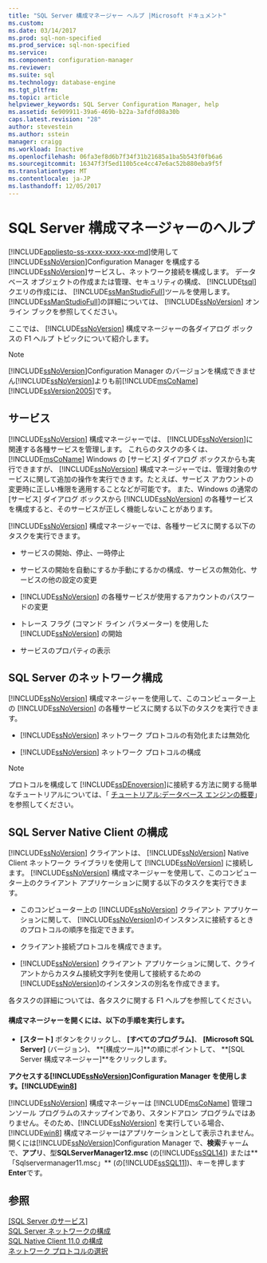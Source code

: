 ```yaml
---
title: "SQL Server 構成マネージャー ヘルプ |Microsoft ドキュメント"
ms.custom: 
ms.date: 03/14/2017
ms.prod: sql-non-specified
ms.prod_service: sql-non-specified
ms.service: 
ms.component: configuration-manager
ms.reviewer: 
ms.suite: sql
ms.technology: database-engine
ms.tgt_pltfrm: 
ms.topic: article
helpviewer_keywords: SQL Server Configuration Manager, help
ms.assetid: 6e909911-39a6-469b-b22a-3afdfd08a30b
caps.latest.revision: "28"
author: stevestein
ms.author: sstein
manager: craigg
ms.workload: Inactive
ms.openlocfilehash: 06fa3ef8d6b7f34f31b21685a1ba5b543f0fb6a6
ms.sourcegitcommit: 16347f3f5ed110b5ce4cc47e6ac52b880eba9f5f
ms.translationtype: MT
ms.contentlocale: ja-JP
ms.lasthandoff: 12/05/2017
---
```

# <a name="sql-server-configuration-manager-help"></a>SQL Server 構成マネージャーのヘルプ
[!INCLUDE[appliesto-ss-xxxx-xxxx-xxx-md](../../includes/appliesto-ss-xxxx-xxxx-xxx-md.md)]使用して[!INCLUDE[ssNoVersion](../../includes/ssnoversion-md.md)]Configuration Manager を構成する[!INCLUDE[ssNoVersion](../../includes/ssnoversion-md.md)]サービスし、ネットワーク接続を構成します。 データベース オブジェクトの作成または管理、セキュリティの構成、 [!INCLUDE[tsql](../../includes/tsql-md.md)] クエリの作成には、 [!INCLUDE[ssManStudioFull](../../includes/ssmanstudiofull-md.md)]ツールを使用します。 [!INCLUDE[ssManStudioFull](../../includes/ssmanstudiofull-md.md)]の詳細については、 [!INCLUDE[ssNoVersion](../../includes/ssnoversion-md.md)] オンライン ブックを参照してください。  
  
 ここでは、 [!INCLUDE[ssNoVersion](../../includes/ssnoversion-md.md)] 構成マネージャーの各ダイアログ ボックスの F1 ヘルプ トピックについて紹介します。  
  
> [!NOTE]  
>  [!INCLUDE[ssNoVersion](../../includes/ssnoversion-md.md)]Configuration Manager のバージョンを構成できません[!INCLUDE[ssNoVersion](../../includes/ssnoversion-md.md)]よりも前[!INCLUDE[msCoName](../../includes/msconame-md.md)][!INCLUDE[ssVersion2005](../../includes/ssversion2005-md.md)]です。  
  
## <a name="services"></a>サービス  
 [!INCLUDE[ssNoVersion](../../includes/ssnoversion-md.md)] 構成マネージャーでは、 [!INCLUDE[ssNoVersion](../../includes/ssnoversion-md.md)]に関連する各種サービスを管理します。 これらのタスクの多くは、 [!INCLUDE[msCoName](../../includes/msconame-md.md)] Windows の [サービス] ダイアログ ボックスからも実行できますが、 [!INCLUDE[ssNoVersion](../../includes/ssnoversion-md.md)] 構成マネージャーでは、管理対象のサービスに関して追加の操作を実行できます。たとえば、サービス アカウントの変更時に正しい権限を適用することなどが可能です。 また、Windows の通常の [サービス] ダイアログ ボックスから [!INCLUDE[ssNoVersion](../../includes/ssnoversion-md.md)] の各種サービスを構成すると、そのサービスが正しく機能しないことがあります。  
  
 [!INCLUDE[ssNoVersion](../../includes/ssnoversion-md.md)] 構成マネージャーでは、各種サービスに関する以下のタスクを実行できます。  
  
-   サービスの開始、停止、一時停止  
  
-   サービスの開始を自動にするか手動にするかの構成、サービスの無効化、サービスの他の設定の変更  
  
-   [!INCLUDE[ssNoVersion](../../includes/ssnoversion-md.md)] の各種サービスが使用するアカウントのパスワードの変更  
  
-   トレース フラグ (コマンド ライン パラメーター) を使用した [!INCLUDE[ssNoVersion](../../includes/ssnoversion-md.md)] の開始  
  
-   サービスのプロパティの表示  
  
## <a name="sql-server-network-configuration"></a>SQL Server のネットワーク構成  
 [!INCLUDE[ssNoVersion](../../includes/ssnoversion-md.md)] 構成マネージャーを使用して、このコンピューター上の [!INCLUDE[ssNoVersion](../../includes/ssnoversion-md.md)] の各種サービスに関する以下のタスクを実行できます。  
  
-   [!INCLUDE[ssNoVersion](../../includes/ssnoversion-md.md)] ネットワーク プロトコルの有効化または無効化  
  
-   [!INCLUDE[ssNoVersion](../../includes/ssnoversion-md.md)] ネットワーク プロトコルの構成  
  
> [!NOTE]  
>  プロトコルを構成して [!INCLUDE[ssDEnoversion](../../includes/ssdenoversion-md.md)]に接続する方法に関する簡単なチュートリアルについては、「 [チュートリアル:データベース エンジンの概要](../../relational-databases/tutorial-getting-started-with-the-database-engine.md)」を参照してください。  
  
## <a name="sql-server-native-client-configuration"></a>SQL Server Native Client の構成  
 [!INCLUDE[ssNoVersion](../../includes/ssnoversion-md.md)] クライアントは、 [!INCLUDE[ssNoVersion](../../includes/ssnoversion-md.md)] Native Client ネットワーク ライブラリを使用して [!INCLUDE[ssNoVersion](../../includes/ssnoversion-md.md)] に接続します。 [!INCLUDE[ssNoVersion](../../includes/ssnoversion-md.md)] 構成マネージャーを使用して、このコンピューター上のクライアント アプリケーションに関する以下のタスクを実行できます。  
  
-   このコンピューター上の [!INCLUDE[ssNoVersion](../../includes/ssnoversion-md.md)] クライアント アプリケーションに関して、 [!INCLUDE[ssNoVersion](../../includes/ssnoversion-md.md)]のインスタンスに接続するときのプロトコルの順序を指定できます。  
  
-   クライアント接続プロトコルを構成できます。  
  
-   [!INCLUDE[ssNoVersion](../../includes/ssnoversion-md.md)] クライアント アプリケーションに関して、クライアントからカスタム接続文字列を使用して接続するための [!INCLUDE[ssNoVersion](../../includes/ssnoversion-md.md)]のインスタンスの別名を作成できます。  
  
 各タスクの詳細については、各タスクに関する F1 ヘルプを参照してください。  
  
#### <a name="to-open-sql-server-configuration-manager"></a>構成マネージャーを開くには、以下の手順を実行します。  
  
-   **[スタート]** ボタンをクリックし、 **[すべてのプログラム]**、 **[Microsoft SQL Server]** (バージョン)、 **[構成ツール]**の順にポイントして、 **[SQL Server 構成マネージャー]**をクリックします。  
  
  
 **アクセスする[!INCLUDE[ssNoVersion](../../includes/ssnoversion-md.md)]Configuration Manager を使用します。[!INCLUDE[win8](../../includes/win8-md.md)]**  
  
 [!INCLUDE[ssNoVersion](../../includes/ssnoversion-md.md)] 構成マネージャーは [!INCLUDE[msCoName](../../includes/msconame-md.md)] 管理コンソール プログラムのスナップインであり、スタンドアロン プログラムではありません。そのため、[!INCLUDE[ssNoVersion](../../includes/ssnoversion-md.md)] を実行している場合、[!INCLUDE[win8](../../includes/win8-md.md)] 構成マネージャーはアプリケーションとして表示されません。 開くには[!INCLUDE[ssNoVersion](../../includes/ssnoversion-md.md)]Configuration Manager で、**検索**チャームで、**アプリ**、型**SQLServerManager12.msc** (の[!INCLUDE[ssSQL14](../../includes/sssql14-md.md)]) または**「Sqlservermanager11.msc」** (の[!INCLUDE[ssSQL11](../../includes/sssql11-md.md)])、キーを押します**Enter**です。  
  

## <a name="see-also"></a>参照  
 [[SQL Server のサービス]](../../tools/configuration-manager/sql-server-services.md)   
 [SQL Server ネットワークの構成](../../tools/configuration-manager/sql-server-network-configuration.md)   
 [SQL Native Client 11.0 の構成](../../tools/configuration-manager/sql-native-client-11-0-configuration.md)   
 [ネットワーク プロトコルの選択](http://msdn.microsoft.com/library/6565fb7d-b076-4447-be90-e10d0dec359a)  
  
  
